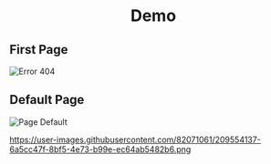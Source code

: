 <h1 align="center">Demo</h1>

## First Page
<img align="center" src="https://user-images.githubusercontent.com/82071061/209552688-2498d301-f281-472e-ad95-51bb4ea309bd.png" alt="Error 404" />

## Default Page
<img align="center" src="https://user-images.githubusercontent.com/82071061/209553331-2a661f2d-cf00-41ca-991e-0db971bcf829.png" alt="Page Default" />

https://user-images.githubusercontent.com/82071061/209554137-6a5cc47f-8bf5-4e73-b99e-ec64ab5482b6.png